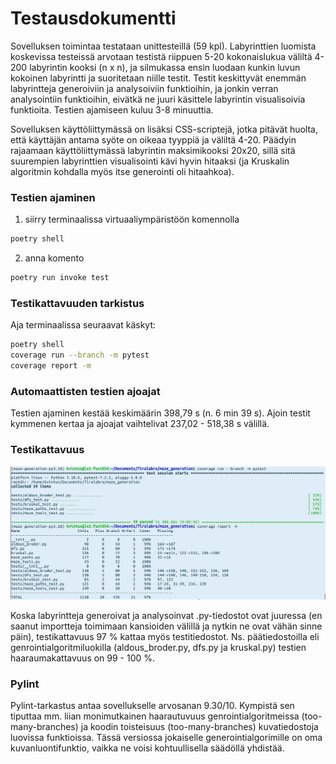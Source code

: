 # Testausdokumentti

Sovelluksen toimintaa testataan unittesteillä (59 kpl). Labyrinttien luomista koskevissa testeissä arvotaan testistä riippuen 5-20 kokonaislukua väliltä 4-200 labyrintin kooksi (n x n), ja silmukassa ensin luodaan kunkin luvun kokoinen labyrintti ja suoritetaan niille testit. Testit keskittyvät enemmän labyrintteja generoiviin ja analysoiviin funktioihin, ja jonkin verran analysointiin funktioihin, eivätkä ne juuri käsittele labyrintin visualisoivia funktioita. Testien ajamiseen kuluu 3-8 minuuttia.

Sovelluksen käyttöliittymässä on lisäksi CSS-scriptejä, jotka pitävät huolta, että käyttäjän antama syöte on oikeaa tyyppiä ja väliltä 4-20. Päädyin rajaamaan käyttöliittymässä labyrintin maksimikooksi 20x20, sillä sitä suurempien labyrinttien visualisointi kävi hyvin hitaaksi (ja Kruskalin algoritmin kohdalla myös itse generointi oli hitaahkoa).


### Testien ajaminen

1. siirry terminaalissa virtuaaliympäristöön komennolla 
```bash
poetry shell
```
2. anna komento 
```bash
poetry run invoke test
```

### Testikattavuuden tarkistus

Aja terminaalissa seuraavat käskyt:
```bash
poetry shell
coverage run --branch -m pytest
coverage report -m
```

### Automaattisten testien ajoajat

Testien ajaminen kestää keskimäärin 398,79 s (n. 6 min 39 s). Ajoin testit kymmenen kertaa ja ajoajat vaihtelivat 237,02 - 518,38 s välillä. 

### Testikattavuus

![](https://github.com/KatjaKvintus/maze_generation/blob/main/dokumentaatio/Kuvat/testikattavuus%202023-05-13.png)

Koska labyrintteja generoivat ja analysoinvat .py-tiedostot ovat juuressa (en saanut importteja toimimaan kansioiden välillä ja nytkin ne ovat vähän sinne päin), testikattavuus 97 % kattaa myös testitiedostot. Ns. päätiedostoilla eli genrointialgoritmiluokilla (aldous_broder.py, dfs.py ja kruskal.py) testien haaraumakattavuus on 99 - 100 %.


### Pylint

Pylint-tarkastus antaa sovellukselle arvosanan 9.30/10. Kympistä sen tiputtaa mm. liian monimutkainen haarautuvuus genrointialgoritmeissa (too-many-branches) ja koodin toisteisuus (too-many-branches) kuvatiedostoja luovissa funktioissa. Tässä versiossa jokaiselle generointialgorimille on oma kuvanluontifunktio, vaikka ne voisi kohtuullisella säädöllä yhdistää.

